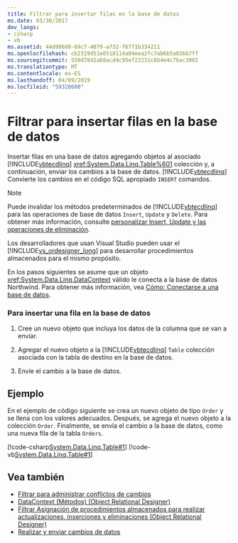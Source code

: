```yaml
---
title: Filtrar para insertar filas en la base de datos
ms.date: 03/30/2017
dev_langs:
- csharp
- vb
ms.assetid: 44d99680-69c7-4879-a732-f6771b334211
ms.openlocfilehash: cb2319d51e0518114a04eea2fc7ab6b5a836b7ff
ms.sourcegitcommit: 558d78d2a68acd4c95ef23231c8b4e4c7bac3902
ms.translationtype: MT
ms.contentlocale: es-ES
ms.lasthandoff: 04/09/2019
ms.locfileid: "59328600"
---
```

# <a name="how-to-insert-rows-into-the-database"></a>Filtrar para insertar filas en la base de datos
Insertar filas en una base de datos agregando objetos al asociado [!INCLUDE[vbtecdlinq](../../../../../../includes/vbtecdlinq-md.md)] <xref:System.Data.Linq.Table%601> colección y, a continuación, enviar los cambios a la base de datos. [!INCLUDE[vbtecdlinq](../../../../../../includes/vbtecdlinq-md.md)] Convierte los cambios en el código SQL apropiado `INSERT` comandos.  
  
> [!NOTE]
>  Puede invalidar los métodos predeterminados de [!INCLUDE[vbtecdlinq](../../../../../../includes/vbtecdlinq-md.md)] para las operaciones de base de datos `Insert`, `Update` y `Delete`. Para obtener más información, consulte [personalizar Insert, Update y las operaciones de eliminación](../../../../../../docs/framework/data/adonet/sql/linq/customizing-insert-update-and-delete-operations.md).  
>   
>  Los desarrolladores que usan Visual Studio pueden usar el [!INCLUDE[vs_ordesigner_long](../../../../../../includes/vs-ordesigner-long-md.md)] para desarrollar procedimientos almacenados para el mismo propósito.  
  
 En los pasos siguientes se asume que un objeto <xref:System.Data.Linq.DataContext> válido le conecta a la base de datos Northwind. Para obtener más información, vea [Cómo: Conectarse a una base de datos](../../../../../../docs/framework/data/adonet/sql/linq/how-to-connect-to-a-database.md).  
  
### <a name="to-insert-a-row-into-the-database"></a>Para insertar una fila en la base de datos  
  
1. Cree un nuevo objeto que incluya los datos de la columna que se van a enviar.  
  
2. Agregar el nuevo objeto a la [!INCLUDE[vbtecdlinq](../../../../../../includes/vbtecdlinq-md.md)] `Table` colección asociada con la tabla de destino en la base de datos.  
  
3. Envíe el cambio a la base de datos.  
  
## <a name="example"></a>Ejemplo  
 En el ejemplo de código siguiente se crea un nuevo objeto de tipo `Order` y se llena con los valores adecuados. Después, se agrega el nuevo objeto a la colección `Order`. Finalmente, se envía el cambio a la base de datos, como una nueva fila de la tabla `Orders`.  
  
 [!code-csharp[System.Data.Linq.Table#1](../../../../../../samples/snippets/csharp/VS_Snippets_Data/system.data.linq.table/cs/program.cs#1)]
 [!code-vb[System.Data.Linq.Table#1](../../../../../../samples/snippets/visualbasic/VS_Snippets_Data/system.data.linq.table/vb/module1.vb#1)]  
  
## <a name="see-also"></a>Vea también

- [Filtrar para administrar conflictos de cambios](../../../../../../docs/framework/data/adonet/sql/linq/how-to-manage-change-conflicts.md)
- [DataContext (Métodos) (Object Relational Designer)](/visualstudio/data-tools/datacontext-methods-o-r-designer)
- [Filtrar Asignación de procedimientos almacenados para realizar actualizaciones, inserciones y eliminaciones (Object Relational Designer)](/visualstudio/data-tools/how-to-assign-stored-procedures-to-perform-updates-inserts-and-deletes-o-r-designer)
- [Realizar y enviar cambios de datos](../../../../../../docs/framework/data/adonet/sql/linq/making-and-submitting-data-changes.md)
